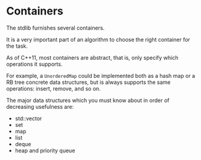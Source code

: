 # Containers

The stdlib furnishes several containers.

It is a very important part of an algorithm to choose the right container for the task.

As of C++11, most containers are abstract, that is, only specify which operations it supports.

For example, a `UnorderedMap` could be implemented both as a hash map or a RB tree concrete data structures, but is always supports the same operations: insert, remove, and so on.

The major data structures which you must know about in order of decreasing usefulness are:

- std::vector
- set
- map
- list
- deque
- heap and priority queue
